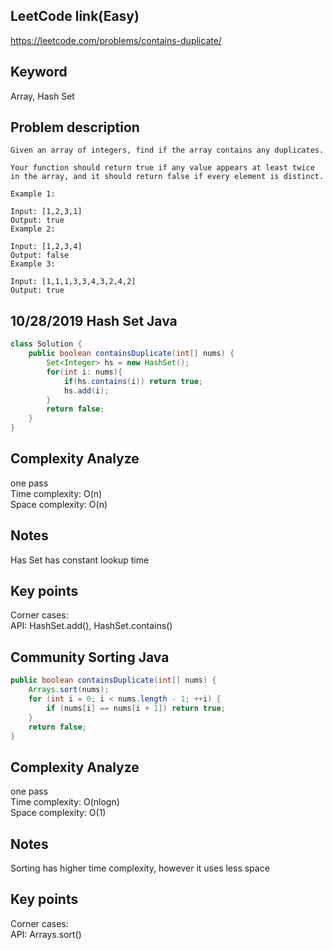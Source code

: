 ## LeetCode link(Easy)
https://leetcode.com/problems/contains-duplicate/

## Keyword
Array, Hash Set

## Problem description
```
Given an array of integers, find if the array contains any duplicates.

Your function should return true if any value appears at least twice in the array, and it should return false if every element is distinct.

Example 1:

Input: [1,2,3,1]
Output: true
Example 2:

Input: [1,2,3,4]
Output: false
Example 3:

Input: [1,1,1,3,3,4,3,2,4,2]
Output: true
```
## 10/28/2019 Hash Set Java

```java
class Solution {
    public boolean containsDuplicate(int[] nums) {
        Set<Integer> hs = new HashSet();
        for(int i: nums){
            if(hs.contains(i)) return true;
            hs.add(i);
        }
        return false;
    }
}
```

## Complexity Analyze
one pass\
Time complexity: O(n)\
Space complexity: O(n)

## Notes
Has Set has constant lookup time

## Key points
Corner cases:\
API: HashSet.add(), HashSet.contains()

## Community Sorting Java

```java
public boolean containsDuplicate(int[] nums) {
    Arrays.sort(nums);
    for (int i = 0; i < nums.length - 1; ++i) {
        if (nums[i] == nums[i + 1]) return true;
    }
    return false;
}
```

## Complexity Analyze
one pass\
Time complexity: O(nlogn)\
Space complexity: O(1)

## Notes
Sorting has higher time complexity, however it uses less space

## Key points
Corner cases:\
API: Arrays.sort()

